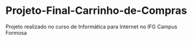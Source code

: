 # Projeto-Final-Carrinho-de-Compras
Projeto realizado no curso de Informática para Internet no IFG Campus Formosa
